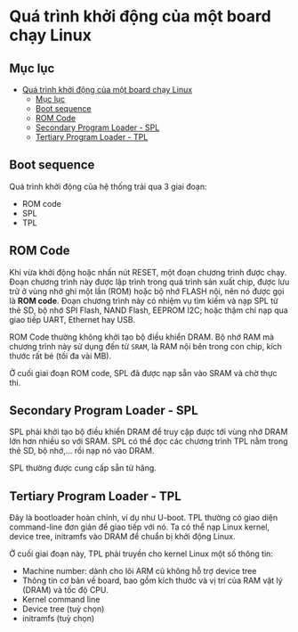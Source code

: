 # Quá trình khởi động của một board chạy Linux

## Mục lục

- [Quá trình khởi động của một board chạy Linux](#quá-trình-khởi-động-của-một-board-chạy-linux)
	- [Mục lục](#mục-lục)
	- [Boot sequence](#boot-sequence)
	- [ROM Code](#rom-code)
	- [Secondary Program Loader - SPL](#secondary-program-loader---spl)
	- [Tertiary Program Loader - TPL](#tertiary-program-loader---tpl)

## Boot sequence

Quá trình khởi động của hệ thống trải qua 3 giai đoạn:

- ROM code
- SPL
- TPL

## ROM Code

Khi vừa khởi động hoặc nhấn nút RESET, một đoạn chương trình được chạy. Đoạn chương trình này được lập trình trong quá trình sản xuất chip, được lưu trữ ở vùng nhớ ghi một lần (ROM) hoặc bộ nhớ FLASH nội, nên nó được gọi là **ROM code**. Đoạn chương trình này có nhiệm vụ tìm kiếm và nạp SPL từ thẻ SD, bộ nhớ SPI Flash, NAND Flash, EEPROM I2C; hoặc thậm chí nạp qua giao tiếp UART, Ethernet hay USB.

ROM Code thường không khởi tạo bộ điều khiển DRAM. Bộ nhớ RAM mà chương trình này sử dụng đến từ `SRAM`, là RAM nội bên trong con chip, kích thước rất bé (tối đa vài MB).

Ở cuối giai đoạn ROM code, SPL đã được nạp sẵn vào SRAM và chờ thực thi.

## Secondary Program Loader - SPL

SPL phải khởi tạo bộ điều khiển DRAM để truy cập được tới vùng nhớ DRAM lớn hơn nhiều so với SRAM. SPL có thể đọc các chương trình TPL nằm trong thẻ SD, bộ nhớ,... rồi nạp nó vào DRAM.

SPL thường được cung cấp sẵn từ hãng.

## Tertiary Program Loader - TPL

Đây là bootloader hoàn chỉnh, ví dụ như U-boot. TPL thường có giao diện command-line đơn giản để giao tiếp với nó. Ta có thể nạp Linux kernel, device tree, initramfs vào DRAM để chuẩn bị khởi động Linux.

Ở cuối giai đoạn này, TPL phải truyền cho kernel Linux một số thông tin:

- Machine number: dành cho lõi ARM cũ không hỗ trợ device tree
- Thông tin cơ bản về board, bao gồm kích thước và vị trí của RAM vật lý (DRAM) và tốc độ CPU.
- Kernel command line
- Device tree (tuỳ chọn)
- initramfs (tuỳ chọn)